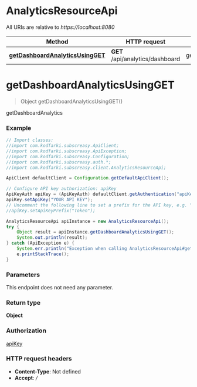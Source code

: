 # AnalyticsResourceApi

All URIs are relative to *https://localhost:8080*

Method | HTTP request | Description
------------- | ------------- | -------------
[**getDashboardAnalyticsUsingGET**](AnalyticsResourceApi.md#getDashboardAnalyticsUsingGET) | **GET** /api/analytics/dashboard | getDashboardAnalytics


<a name="getDashboardAnalyticsUsingGET"></a>
# **getDashboardAnalyticsUsingGET**
> Object getDashboardAnalyticsUsingGET()

getDashboardAnalytics

### Example
```java
// Import classes:
//import com.kodfarki.subscreasy.ApiClient;
//import com.kodfarki.subscreasy.ApiException;
//import com.kodfarki.subscreasy.Configuration;
//import com.kodfarki.subscreasy.auth.*;
//import com.kodfarki.subscreasy.client.AnalyticsResourceApi;

ApiClient defaultClient = Configuration.getDefaultApiClient();

// Configure API key authorization: apiKey
ApiKeyAuth apiKey = (ApiKeyAuth) defaultClient.getAuthentication("apiKey");
apiKey.setApiKey("YOUR API KEY");
// Uncomment the following line to set a prefix for the API key, e.g. "Token" (defaults to null)
//apiKey.setApiKeyPrefix("Token");

AnalyticsResourceApi apiInstance = new AnalyticsResourceApi();
try {
    Object result = apiInstance.getDashboardAnalyticsUsingGET();
    System.out.println(result);
} catch (ApiException e) {
    System.err.println("Exception when calling AnalyticsResourceApi#getDashboardAnalyticsUsingGET");
    e.printStackTrace();
}
```

### Parameters
This endpoint does not need any parameter.

### Return type

**Object**

### Authorization

[apiKey](../README.md#apiKey)

### HTTP request headers

 - **Content-Type**: Not defined
 - **Accept**: */*

